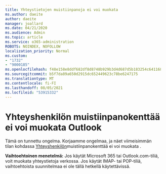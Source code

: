 ```yaml
---
title: Yhteystietojen muistiinpanoja ei voi muokata
ms.author: daeite
author: daeite
manager: joallard
ms.date: 04/21/2020
ms.audience: Admin
ms.topic: article
ms.service: o365-administration
ROBOTS: NOINDEX, NOFOLLOW
localization_priority: Normal
ms.custom:
- "1732"
- "9000185"
ms.openlocfilehash: f48e158e8ddf682df8d8748b929b3d4d687d5b183254c64116834210a238020d
ms.sourcegitcommit: b5f7da89a650d2915dc652449623c78be6247175
ms.translationtype: MT
ms.contentlocale: fi-FI
ms.lasthandoff: 08/05/2021
ms.locfileid: "53915332"
---
```

# <a name="cant-edit-the-notes-field-for-a-contact-in-outlook"></a>Yhteyshenkilön muistiinpanokenttää ei voi muokata Outlook

Tämä on tunnettu ongelma. Korjaamme ongelmaa, ja näet viimeisimmän tilan kohdassa [Yhteyshenkilön](https://support.office.com/article/fb8394ce-04ce-48b5-bae4-be46f77f10fe)muistiinpanokenttää ei voi muokata .

**Vaihtoehtoinen menetelmä:** Jos käytät Microsoft 365 tai Outlook.com-tiliä, voit muokata yhteystietoja verkossa. Jos käytät IMAP- tai POP-tiliä, vaihtoehtoista suunnitelmaa ei ole tällä hetkellä käytettävissä.